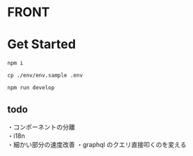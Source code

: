 # FRONT

# Get Started

```
npm i

cp ./env/env.sample .env

npm run develop
```

## todo

・コンポーネントの分離  
・i18n  
・細かい部分の速度改善
・graphql のクエリ直接叩くのを変える
